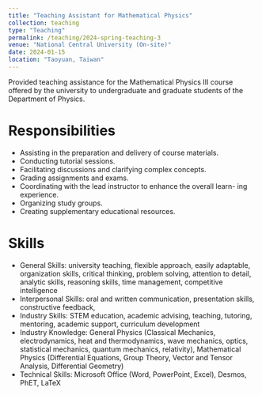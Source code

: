```yaml
---
title: "Teaching Assistant for Mathematical Physics"
collection: teaching
type: "Teaching"
permalink: /teaching/2024-spring-teaching-3
venue: "National Central University (On-site)"
date: 2024-01-15
location: "Taoyuan, Taiwan"
---
```


Provided teaching assistance for the Mathematical Physics III course offered by the university to undergraduate and graduate students of the Department of Physics.

Responsibilities
======
* Assisting in the preparation and delivery of course materials.
* Conducting tutorial sessions.
* Facilitating discussions and clarifying complex concepts.
* Grading assignments and exams.
* Coordinating with the lead instructor to enhance the overall learn- ing experience.
* Organizing study groups.
* Creating supplementary educational resources.

Skills
======
* General Skills: university teaching, flexible approach, easily adaptable, organization skills, critical thinking, problem solving, attention to detail, analytic skills, reasoning skills, time management, competitive intelligence
* Interpersonal Skills: oral and written communication, presentation skills, constructive feedback, 
* Industry Skills: STEM education, academic advising, teaching, tutoring, mentoring, academic support, curriculum development
* Industry Knowledge: General Physics (Classical Mechanics, electrodynamics, heat and thermodynamics, wave mechanics, optics, statistical mechanics, quantum mechanics, relativity), Mathematical Physics (Differential Equations, Group Theory, Vector and Tensor Analysis, Differential Geometry)
* Technical Skills: Microsoft Office (Word, PowerPoint, Excel), Desmos, PhET, LaTeX 